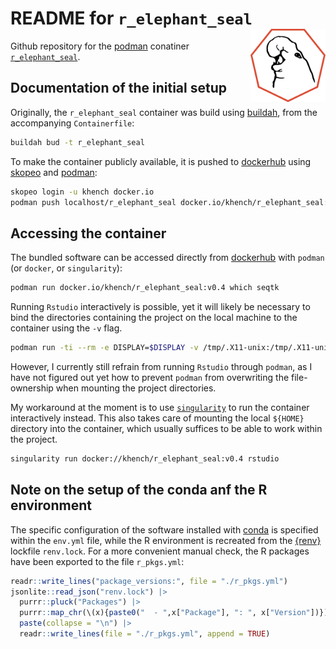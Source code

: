 # README for  `r_elephant_seal` <img src="logo.svg" align="right" alt="" width="120" />

Github repository for the [podman](https://podman.io/) conatiner [`r_elephant_seal`](https://hub.docker.com/repository/docker/khench/r_elephant_seal).

## Documentation of the initial setup

Originally, the `r_elephant_seal` container was build using [buildah](https://buildah.io/), from the accompanying `Containerfile`:

```sh
buildah bud -t r_elephant_seal
```

To make the container publicly available, it is pushed to [dockerhub](https://hub.docker.com/r/khench/r_elephant_seal) using [skopeo](https://github.com/containers/skopeo) and [podman](https://podman.io/):

```sh
skopeo login -u khench docker.io
podman push localhost/r_elephant_seal docker.io/khench/r_elephant_seal:v0.4
```

## Accessing the container

The bundled software can be accessed directly from [dockerhub](https://hub.docker.com/r/khench/qc_suite) with `podman` (or `docker`, or `singularity`):

```sh
podman run docker.io/khench/r_elephant_seal:v0.4 which seqtk
```

Running `Rstudio` interactively is possible, yet it will likely be necessary to bind the directories containing the project on the local machine to the container using the `-v` flag.

```sh
podman run -ti --rm -e DISPLAY=$DISPLAY -v /tmp/.X11-unix:/tmp/.X11-unix r_elephant_seal rstudio
```
However, I currently still refrain from running `Rstudio` through `podman`, as I have not figured out yet how to prevent `podman` from overwriting the file-ownership when mounting the project directories.

My workaround at the moment is to use [`singularity`](https://docs.sylabs.io/guides/3.6/user-guide/) to run the container interactively instead.
This also takes care of mounting the local `${HOME}` directory into the container, which usually suffices to be able to work within the project.

```sh
singularity run docker://khench/r_elephant_seal:v0.4 rstudio
```

## Note on the setup of the conda anf the R environment

The specific configuration of the software installed with [conda](https://docs.conda.io/en/latest/) is specified within the `env.yml` file, while the R environment is recreated from the [{renv}](https://rstudio.github.io/renv/index.html) lockfile `renv.lock`.
For a more convenient manual check, the R packages have been exported to the file `r_pkgs.yml`:

```r
readr::write_lines("package_versions:", file = "./r_pkgs.yml")
jsonlite::read_json("renv.lock") |>
  purrr::pluck("Packages") |>
  purrr::map_chr(\(x){paste0("  - ",x["Package"], ": ", x["Version"])}) |>
  paste(collapse = "\n") |>
  readr::write_lines(file = "./r_pkgs.yml", append = TRUE)
```